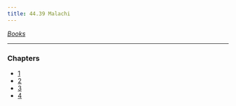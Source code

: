 ```yaml
---
title: 44.39 Malachi
---
```

  
*[Books](../_index.md)*  
  
---  
  
### Chapters  
- [1](./Malachi%201.md)  
- [2](./Malachi%202.md)  
- [3](./Malachi%203.md)  
- [4](./Malachi%204.md)  

